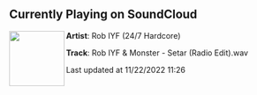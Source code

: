 ## Currently Playing on SoundCloud

[<img align="left" width="100" src="https://i1.sndcdn.com/artworks-Ceh9tfCWaRQoj5dz-xOOlrg-t500x500.jpg">](https://soundcloud.com/dj-iyf/rob-iyf-monster-setar-radio)

**Artist**: Rob IYF (24/7 Hardcore) 

**Track**: Rob IYF & Monster - Setar (Radio Edit).wav

Last updated at 11/22/2022 11:26
